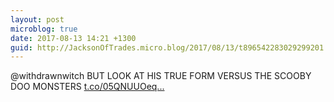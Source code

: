 ```yaml
---
layout: post
microblog: true
date: 2017-08-13 14:21 +1300
guid: http://JacksonOfTrades.micro.blog/2017/08/13/t896542283029299201.html
---
```

@withdrawnwitch BUT LOOK AT HIS TRUE FORM VERSUS THE SCOOBY DOO MONSTERS [t.co/05QNUUOeq...](https://t.co/05QNUUOeqd)
